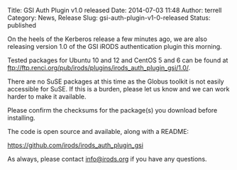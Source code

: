 Title: GSI Auth Plugin v1.0 released
Date: 2014-07-03 11:48
Author: terrell
Category: News, Release
Slug: gsi-auth-plugin-v1-0-released
Status: published

On the heels of the Kerberos release a few minutes ago, we are also
releasing version 1.0 of the GSI iRODS authentication plugin this
morning.

Tested packages for Ubuntu 10 and 12 and CentOS 5 and 6 can be found at
<ftp://ftp.renci.org/pub/irods/plugins/irods_auth_plugin_gsi/1.0/>.

There are no SuSE packages at this time as the Globus toolkit is not
easily accessible for SuSE. If this is a burden, please let us know and
we can work harder to make it available.

Please confirm the checksums for the package(s) you download before
installing.

The code is open source and available, along with a README:

<https://github.com/irods/irods_auth_plugin_gsi>

As always, please contact <info@irods.org> if you have any questions.
